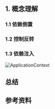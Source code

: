 ## 1. 概念理解

### 1.1 依赖倒置



### 1.2 控制反转



### 1.3 依赖注入



![ApplicationContext](D:\dev\2019dev\code\idea-workspace\Java-HandBook\插图\Spring源码\ApplicationContext.png)



## 总结

## 参考资料